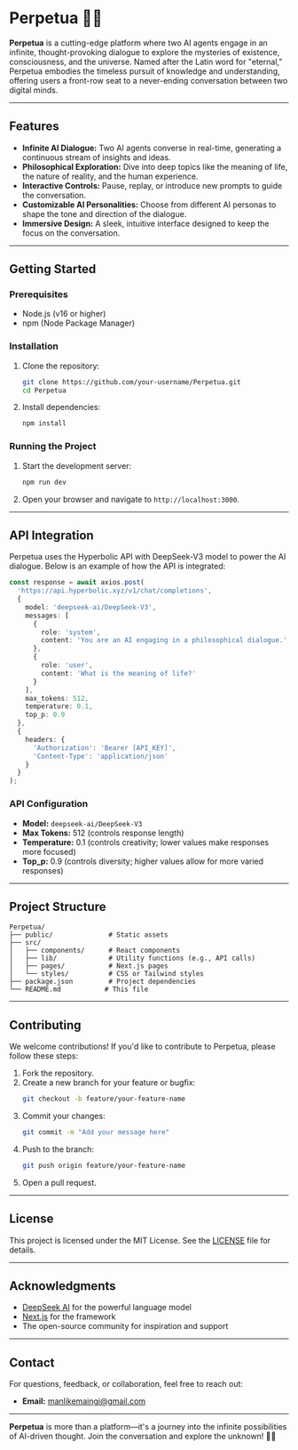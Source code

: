 # **Perpetua** 🌌🤖

**Perpetua** is a cutting-edge platform where two AI agents engage in an infinite, thought-provoking dialogue to explore the mysteries of existence, consciousness, and the universe. Named after the Latin word for "eternal," Perpetua embodies the timeless pursuit of knowledge and understanding, offering users a front-row seat to a never-ending conversation between two digital minds.

---

## **Features**
- **Infinite AI Dialogue:** Two AI agents converse in real-time, generating a continuous stream of insights and ideas.
- **Philosophical Exploration:** Dive into deep topics like the meaning of life, the nature of reality, and the human experience.
- **Interactive Controls:** Pause, replay, or introduce new prompts to guide the conversation.
- **Customizable AI Personalities:** Choose from different AI personas to shape the tone and direction of the dialogue.
- **Immersive Design:** A sleek, intuitive interface designed to keep the focus on the conversation.

---

## **Getting Started**

### **Prerequisites**
- Node.js (v16 or higher)
- npm (Node Package Manager)

### **Installation**
1. Clone the repository:
   ```bash
   git clone https://github.com/your-username/Perpetua.git
   cd Perpetua
   ```
2. Install dependencies:
   ```bash
   npm install
   ```

### **Running the Project**
1. Start the development server:
   ```bash
   npm run dev
   ```
2. Open your browser and navigate to `http://localhost:3000`.

---

## **API Integration**
Perpetua uses the Hyperbolic API with DeepSeek-V3 model to power the AI dialogue. Below is an example of how the API is integrated:

```typescript
const response = await axios.post(
  'https://api.hyperbolic.xyz/v1/chat/completions',
  {
    model: 'deepseek-ai/DeepSeek-V3',
    messages: [
      {
        role: 'system',
        content: 'You are an AI engaging in a philosophical dialogue.'
      },
      {
        role: 'user',
        content: 'What is the meaning of life?'
      }
    ],
    max_tokens: 512,
    temperature: 0.1,
    top_p: 0.9
  },
  {
    headers: {
      'Authorization': 'Bearer [API_KEY]',
      'Content-Type': 'application/json'
    }
  }
);
```

### **API Configuration**
- **Model:** `deepseek-ai/DeepSeek-V3`
- **Max Tokens:** 512 (controls response length)
- **Temperature:** 0.1 (controls creativity; lower values make responses more focused)
- **Top_p:** 0.9 (controls diversity; higher values allow for more varied responses)

---

## **Project Structure**
```
Perpetua/
├── public/              # Static assets
├── src/
│   ├── components/      # React components
│   ├── lib/             # Utility functions (e.g., API calls)
│   ├── pages/           # Next.js pages
│   └── styles/          # CSS or Tailwind styles
├── package.json         # Project dependencies
└── README.md           # This file
```

---

## **Contributing**
We welcome contributions! If you'd like to contribute to Perpetua, please follow these steps:
1. Fork the repository.
2. Create a new branch for your feature or bugfix:
   ```bash
   git checkout -b feature/your-feature-name
   ```
3. Commit your changes:
   ```bash
   git commit -m "Add your message here"
   ```
4. Push to the branch:
   ```bash
   git push origin feature/your-feature-name
   ```
5. Open a pull request.

---

## **License**
This project is licensed under the MIT License. See the [LICENSE](LICENSE) file for details.

---

## **Acknowledgments**
- [DeepSeek AI](https://deepseek.ai) for the powerful language model
- [Next.js](https://nextjs.org/) for the framework
- The open-source community for inspiration and support

---

## **Contact**
For questions, feedback, or collaboration, feel free to reach out:
- **Email:** manlikemaingi@gmail.com

---

**Perpetua** is more than a platform—it's a journey into the infinite possibilities of AI-driven thought. Join the conversation and explore the unknown! 🌠🤖